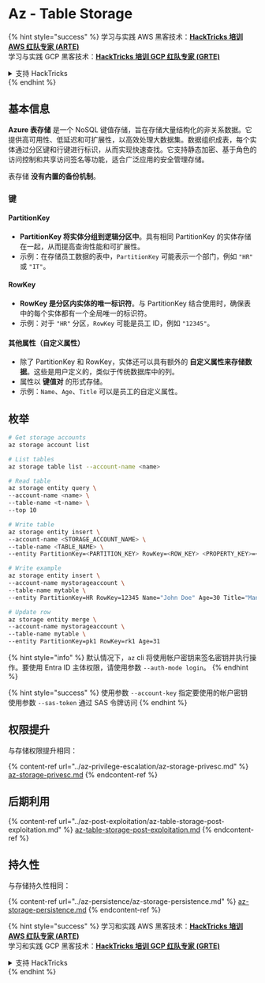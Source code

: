 # Az - Table Storage

{% hint style="success" %}
学习与实践 AWS 黑客技术：<img src="../../../.gitbook/assets/image (1) (1) (1).png" alt="" data-size="line">[**HackTricks 培训 AWS 红队专家 (ARTE)**](https://training.hacktricks.xyz/courses/arte)<img src="../../../.gitbook/assets/image (1) (1) (1).png" alt="" data-size="line">\
学习与实践 GCP 黑客技术：<img src="../../../.gitbook/assets/image (2).png" alt="" data-size="line">[**HackTricks 培训 GCP 红队专家 (GRTE)**<img src="../../../.gitbook/assets/image (2).png" alt="" data-size="line">](https://training.hacktricks.xyz/courses/grte)

<details>

<summary>支持 HackTricks</summary>

* 查看 [**订阅计划**](https://github.com/sponsors/carlospolop)!
* **加入** 💬 [**Discord 群组**](https://discord.gg/hRep4RUj7f) 或 [**Telegram 群组**](https://t.me/peass) 或 **关注** 我们的 **Twitter** 🐦 [**@hacktricks\_live**](https://twitter.com/hacktricks_live)**.**
* **通过向** [**HackTricks**](https://github.com/carlospolop/hacktricks) 和 [**HackTricks Cloud**](https://github.com/carlospolop/hacktricks-cloud) GitHub 仓库提交 PR 来分享黑客技巧。

</details>
{% endhint %}

## 基本信息

**Azure 表存储** 是一个 NoSQL 键值存储，旨在存储大量结构化的非关系数据。它提供高可用性、低延迟和可扩展性，以高效处理大数据集。数据组织成表，每个实体通过分区键和行键进行标识，从而实现快速查找。它支持静态加密、基于角色的访问控制和共享访问签名等功能，适合广泛应用的安全管理存储。

表存储 **没有内置的备份机制**。

### 键

#### **PartitionKey**

* **PartitionKey 将实体分组到逻辑分区中**。具有相同 PartitionKey 的实体存储在一起，从而提高查询性能和可扩展性。
* 示例：在存储员工数据的表中，`PartitionKey` 可能表示一个部门，例如 `"HR"` 或 `"IT"`。

#### **RowKey**

* **RowKey 是分区内实体的唯一标识符**。与 PartitionKey 结合使用时，确保表中的每个实体都有一个全局唯一的标识符。
* 示例：对于 `"HR"` 分区，`RowKey` 可能是员工 ID，例如 `"12345"`。

#### **其他属性（自定义属性）**

* 除了 PartitionKey 和 RowKey，实体还可以具有额外的 **自定义属性来存储数据**。这些是用户定义的，类似于传统数据库中的列。
* 属性以 **键值对** 的形式存储。
* 示例：`Name`、`Age`、`Title` 可以是员工的自定义属性。

## 枚举
```bash
# Get storage accounts
az storage account list

# List tables
az storage table list --account-name <name>

# Read table
az storage entity query \
--account-name <name> \
--table-name <t-name> \
--top 10

# Write table
az storage entity insert \
--account-name <STORAGE_ACCOUNT_NAME> \
--table-name <TABLE_NAME> \
--entity PartitionKey=<PARTITION_KEY> RowKey=<ROW_KEY> <PROPERTY_KEY>=<PROPERTY_VALUE>

# Write example
az storage entity insert \
--account-name mystorageaccount \
--table-name mytable \
--entity PartitionKey=HR RowKey=12345 Name="John Doe" Age=30 Title="Manager"

# Update row
az storage entity merge \
--account-name mystorageaccount \
--table-name mytable \
--entity PartitionKey=pk1 RowKey=rk1 Age=31
```
{% hint style="info" %}
默认情况下，`az` cli 将使用帐户密钥来签名密钥并执行操作。要使用 Entra ID 主体权限，请使用参数 `--auth-mode login`。
{% endhint %}

{% hint style="success" %}
使用参数 `--account-key` 指定要使用的帐户密钥\
使用参数 `--sas-token` 通过 SAS 令牌访问
{% endhint %}

## 权限提升

与存储权限提升相同：

{% content-ref url="../az-privilege-escalation/az-storage-privesc.md" %}
[az-storage-privesc.md](../az-privilege-escalation/az-storage-privesc.md)
{% endcontent-ref %}

## 后期利用

{% content-ref url="../az-post-exploitation/az-table-storage-post-exploitation.md" %}
[az-table-storage-post-exploitation.md](../az-post-exploitation/az-table-storage-post-exploitation.md)
{% endcontent-ref %}

## 持久性

与存储持久性相同：

{% content-ref url="../az-persistence/az-storage-persistence.md" %}
[az-storage-persistence.md](../az-persistence/az-storage-persistence.md)
{% endcontent-ref %}

{% hint style="success" %}
学习和实践 AWS 黑客技术：<img src="../../../.gitbook/assets/image (1) (1) (1).png" alt="" data-size="line">[**HackTricks 培训 AWS 红队专家 (ARTE)**](https://training.hacktricks.xyz/courses/arte)<img src="../../../.gitbook/assets/image (1) (1) (1).png" alt="" data-size="line">\
学习和实践 GCP 黑客技术：<img src="../../../.gitbook/assets/image (2).png" alt="" data-size="line">[**HackTricks 培训 GCP 红队专家 (GRTE)**<img src="../../../.gitbook/assets/image (2).png" alt="" data-size="line">](https://training.hacktricks.xyz/courses/grte)

<details>

<summary>支持 HackTricks</summary>

* 查看 [**订阅计划**](https://github.com/sponsors/carlospolop)!
* **加入** 💬 [**Discord 群组**](https://discord.gg/hRep4RUj7f) 或 [**电报群组**](https://t.me/peass) 或 **在 Twitter 上关注** 🐦 [**@hacktricks\_live**](https://twitter.com/hacktricks_live)**.**
* **通过向** [**HackTricks**](https://github.com/carlospolop/hacktricks) 和 [**HackTricks Cloud**](https://github.com/carlospolop/hacktricks-cloud) GitHub 仓库提交 PR 分享黑客技巧。

</details>
{% endhint %}
